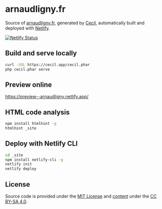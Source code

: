 # arnaudligny.fr

Source of [arnaudligny.fr](https://arnaudligny.fr), generated by [Cecil](https://cecil.app), automatically built and deployed with [Netlify](https://www.netlify.com).

[![Netlify Status](https://api.netlify.com/api/v1/badges/5df6352b-ec80-455f-a6d8-059c176675c4/deploy-status)](https://app.netlify.com/sites/arnaudligny/deploys)

## Build and serve locally

```bash
curl -SOL https://cecil.app/cecil.phar
php cecil.phar serve
```

## Preview online

https://preview--arnaudligny.netlify.app/

## HTML code analysis

```bash
npm install htmlhint -g
htmlhint _site
```

## Deploy with Netlify CLI

```bash
cd _site
npm install netlify-cli -g
netlify init
netlify deploy
```

## License

Source code is provided under the [MIT License](LICENSE) and [content](content) under the [CC BY-SA 4.0](https://creativecommons.org/licenses/by-sa/4.0/).
